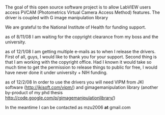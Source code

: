 The goal of this open source software project is to allow LabVIEW users access PVCAM (Photometrics Virtual Camera Access Method) features. The driver is coupled with G image
manipulation library


We are grateful to the National Institute of Health for funding support.

as of 8/11/08 I am waiting for the copyright clearance from my boss and the university.

as of 12/1/08 I am getting multiple e-mails as to when I release the drivers. First of all, guys, I would like to thank you for your support. Second thing is that I am working
with the copyright office. Had I known it would take so much time to get the permission to release things to public for free, I would have never done it under university + NIH funding.

as of 12/2/08 In order to use the drivers you will need VIPM from JKI software (http://jkisoft.com/vipm/) and gimagemanipulation library (another by-product of my phd thesis http://code.google.com/p/gimagemanipulationlibrary/)

In the meantime I can be contacted as mzu2006    **at**     gmail.com